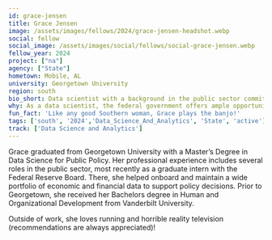 ```yaml
---
id: grace-jensen
title: Grace Jensen
image: /assets/images/fellows/2024/grace-jensen-headshot.webp
social: fellow
social_image: /assets/images/social/fellows/social-grace-jensen.webp
fellow_year: 2024
project: ["na"]
agency: ["State"]
hometown: Mobile, AL
university: Georgetown University
region: south
bio_short: Data scientist with a background in the public sector committed to improving government processes through new and exciting technologies
why: As a data scientist, the federal government offers ample opportunities for innovation and personal growth. The Digital Corps gives me the resources and support to apply my skills towards improving government processes through new and exciting technologies.
fun_fact: 'Like any good Southern woman, Grace plays the banjo!'
tags: ['south', '2024','Data_Science_And_Analytics', 'State', 'active']
track: ['Data Science and Analytics']
---
```


Grace graduated from Georgetown University with a Master’s Degree in Data Science for Public Policy. Her professional experience includes several roles in the public sector, most recently as a graduate intern with the Federal Reserve Board. There, she helped onboard and maintain a wide portfolio of economic and financial data to support policy decisions. Prior to Georgetown, she received her Bachelors degree in Human and Organizational Development from Vanderbilt University.

Outside of work, she loves running and horrible reality television (recommendations are always appreciated)!